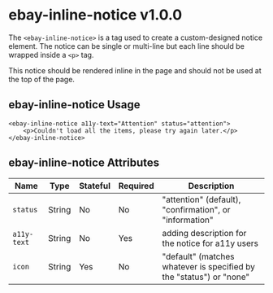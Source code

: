 # ebay-inline-notice v1.0.0

The `<ebay-inline-notice>` is a tag used to create a custom-designed notice element. The notice can be single or multi-line but each line should be wrapped inside a `<p>` tag.

This notice should be rendered inline in the page and should not be used at the top of the page.

## ebay-inline-notice Usage

```marko
<ebay-inline-notice a11y-text="Attention" status="attention">
    <p>Couldn't load all the items, please try again later.</p>
</ebay-inline-notice>
```

## ebay-inline-notice Attributes

Name | Type | Stateful | Required | Description
--- | --- | --- | --- | ---
`status`  | String | No | No | "attention" (default), "confirmation", or "information"
`a11y-text` | String | No | Yes | adding description for the notice for a11y users
`icon` | String | Yes | No | "default" (matches whatever is specified by the "status") or "none"
